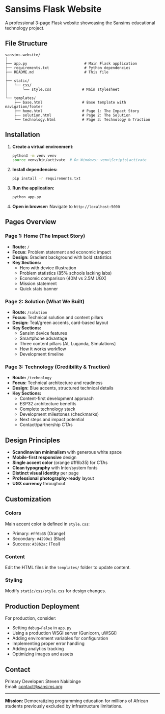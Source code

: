# Sansims Flask Website

A professional 3-page Flask website showcasing the Sansims educational technology project.

## File Structure

```
sansims-website/
│
├── app.py                          # Main Flask application
├── requirements.txt                # Python dependencies
├── README.md                       # This file
│
├── static/
│   └── css/
│       └── style.css              # Main stylesheet
│
└── templates/
    ├── base.html                  # Base template with navigation/footer
    ├── home.html                  # Page 1: The Impact Story
    ├── solution.html              # Page 2: The Solution
    └── technology.html            # Page 3: Technology & Traction
```

## Installation

1. **Create a virtual environment:**
   ```bash
   python3 -m venv venv
   source venv/bin/activate  # On Windows: venv\Scripts\activate
   ```

2. **Install dependencies:**
   ```bash
   pip install -r requirements.txt
   ```

3. **Run the application:**
   ```bash
   python app.py
   ```

4. **Open in browser:**
   Navigate to `http://localhost:5000`

## Pages Overview

### Page 1: Home (The Impact Story)
- **Route:** `/`
- **Focus:** Problem statement and economic impact
- **Design:** Gradient background with bold statistics
- **Key Sections:**
  - Hero with device illustration
  - Problem statistics (85% schools lacking labs)
  - Economic comparison (40M vs 2.5M UGX)
  - Mission statement
  - Quick stats banner

### Page 2: Solution (What We Built)
- **Route:** `/solution`
- **Focus:** Technical solution and content pillars
- **Design:** Teal/green accents, card-based layout
- **Key Sections:**
  - Sansim device features
  - Smartphone advantage
  - Three content pillars (AI, Luganda, Simulations)
  - How it works workflow
  - Development timeline

### Page 3: Technology (Credibility & Traction)
- **Route:** `/technology`
- **Focus:** Technical architecture and readiness
- **Design:** Blue accents, structured technical details
- **Key Sections:**
  - Content-first development approach
  - ESP32 architecture benefits
  - Complete technology stack
  - Development milestones (checkmarks)
  - Next steps and impact potential
  - Contact/partnership CTAs

## Design Principles

- **Scandinavian minimalism** with generous white space
- **Mobile-first responsive** design
- **Single accent color** (orange #ff6b35) for CTAs
- **Clean typography** with Inter/system fonts
- **Distinct visual identity** per page
- **Professional photography-ready** layout
- **UGX currency** throughout

## Customization

### Colors
Main accent color is defined in `style.css`:
- Primary: `#ff6b35` (Orange)
- Secondary: `#4299e1` (Blue)
- Success: `#38b2ac` (Teal)

### Content
Edit the HTML files in the `templates/` folder to update content.

### Styling
Modify `static/css/style.css` for design changes.

## Production Deployment

For production, consider:
- Setting `debug=False` in `app.py`
- Using a production WSGI server (Gunicorn, uWSGI)
- Adding environment variables for configuration
- Implementing proper error handling
- Adding analytics tracking
- Optimizing images and assets

## Contact

Primary Developer: Steven Nakibinge  
Email: contact@sansims.org

---

**Mission:** Democratizing programming education for millions of African students previously excluded by infrastructure limitations.
